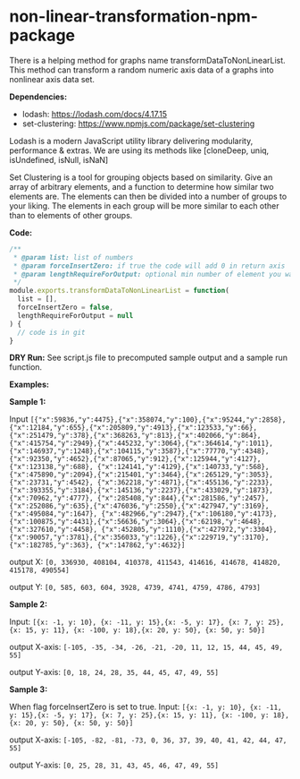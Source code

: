 # non-linear-transformation-npm-package
There is a helping method for graphs name transformDataToNonLinearList. 
This method can transform a random numeric axis data of a graphs into 
nonlinear axis data set. 

**Dependencies:**
- lodash: https://lodash.com/docs/4.17.15 
- set-clustering: https://www.npmjs.com/package/set-clustering

Lodash is a modern JavaScript utility library delivering modularity, performance & extras.
We are using its methods like [cloneDeep, uniq, isUndefined, isNull, isNaN]

Set Clustering is a tool for grouping objects based on similarity.
Give an array of arbitrary elements, and a function to determine how similar two elements are.
The elements can then be divided into a number of groups to your liking.
The elements in each group will be more similar to each other than to elements of other groups.

**Code:**

```javascript
/**
 * @param list: list of numbers
 * @param forceInsertZero: if true the code will add 0 in return axis
 * @param lengthRequireForOutput: optional min number of element you want in response
 */
module.exports.transformDataToNonLinearList = function(
  list = [],
  forceInsertZero = false,
  lengthRequireForOutput = null
) {
  // code is in git 
}
```

**DRY Run:**
See script.js file to precomputed sample output and a sample run function.

**Examples:**

**Sample 1:**

Input `[{"x":59836,"y":4475},{"x":358074,"y":100},{"x":95244,"y":2858},{"x":12184,"y":655},{"x":205809,"y":4913},{"x":123533,"y":66},
{"x":251479,"y":378},{"x":368263,"y":813},{"x":402066,"y":864},{"x":415754,"y":2949},{"x":445232,"y":3064},{"x":364614,"y":1011},
{"x":146937,"y":1248},{"x":104115,"y":3587},{"x":77770,"y":4348},{"x":92350,"y":4652},{"x":87065,"y":912},{"x":125944,"y":4127},{"x":123138,"y":688},
{"x":124141,"y":4129},{"x":140733,"y":568},{"x":475890,"y":2094},{"x":215401,"y":3464},{"x":265129,"y":3053},{"x":23731,"y":4542},
{"x":362218,"y":4871},{"x":455136,"y":2233},{"x":393355,"y":3184},{"x":145136,"y":2237},{"x":433029,"y":1873},{"x":70962,"y":4777},
{"x":285408,"y":844},{"x":281586,"y":2457},{"x":252086,"y":635},{"x":476036,"y":2550},{"x":427947,"y":3169},{"x":495084,"y":1647},
{"x":482966,"y":2947},{"x":106180,"y":4173},{"x":100875,"y":4431},{"x":56636,"y":3064},{"x":62198,"y":4648},{"x":327610,"y":4458},
{"x":452805,"y":1110},{"x":427972,"y":3304},{"x":90057,"y":3781},{"x":356033,"y":1226},{"x":229719,"y":3170},{"x":182785,"y":363},
{"x":147862,"y":4632}]`

output X: `[0, 336930, 408104, 410378, 411543, 414616, 414678, 414820, 415178, 490554]`

output Y: `[0, 585, 603, 604, 3928, 4739, 4741, 4759, 4786, 4793]`

**Sample 2:**

Input: `[{x: -1, y: 10}, {x: -11, y: 15},{x: -5, y: 17}, {x: 7, y: 25},{x: 15, y: 11}, {x: -100, y: 18},{x: 20, y: 50}, {x: 50, y: 50}]`

output X-axis: `[-105, -35, -34, -26, -21, -20, 11, 12, 15, 44, 45, 49, 55]`

output Y-axis: `[0, 18, 24, 28, 35, 44, 45, 47, 49, 55]`

**Sample 3:**

When flag forceInsertZero is set to true.
Input: `[{x: -1, y: 10}, {x: -11, y: 15},{x: -5, y: 17}, {x: 7, y: 25},{x: 15, y: 11}, {x: -100, y: 18},{x: 20, y: 50}, {x: 50, y: 50}]`

output X-axis: `[-105, -82, -81, -73, 0, 36, 37, 39, 40, 41, 42, 44, 47, 55]`

output Y-axis: `[0, 25, 28, 31, 43, 45, 46, 47, 49, 55]`
